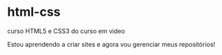 # html-css
 curso HTML5 e CSS3 do curso em video 

Estou aprendendo a criar sites e agora vou gerenciar meus repositórios!